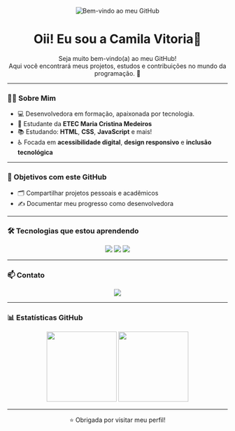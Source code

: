 <!-- Banner -->
<p align="center">
  <img src="https://github.com/user-attachments/assets/2c4b6ee4-25ab-4ab5-a5fa-299afd720e06" alt="Bem-vindo ao meu GitHub" />
</p>

<h1 align="center">Oii! Eu sou a Camila Vitoria🤍</h1>

<p align="center">
  Seja muito bem-vindo(a) ao meu GitHub!<br>
  Aqui você encontrará meus projetos, estudos e contribuições no mundo da programação. 🚀
</p>

---

### 💁‍♀️ Sobre Mim

- 💻 Desenvolvedora em formação, apaixonada por tecnologia.
- 🌹 Estudante da **ETEC Maria Cristina Medeiros**
- 📚 Estudando: **HTML**, **CSS**, **JavaScript** e mais!
- ♿ Focada em **acessibilidade digital**, **design responsivo** e **inclusão tecnológica**

---

### 🎯 Objetivos com este GitHub

- 🗂️ Compartilhar projetos pessoais e acadêmicos
- ✍️ Documentar meu progresso como desenvolvedora

---

### 🛠️ Tecnologias que estou aprendendo

<p align="center">
  <img src="https://img.shields.io/badge/HTML5-e34c26?style=for-the-badge&logo=html5&logoColor=white" />
  <img src="https://img.shields.io/badge/CSS3-264de4?style=for-the-badge&logo=css3&logoColor=white" />
  <img src="https://img.shields.io/badge/JavaScript-f7df1e?style=for-the-badge&logo=javascript&logoColor=black" />

</p>

---

### 📫 Contato

<p align="center">
  <a href="mailto:projcamilavitoria@gmail.com">
    <img src="https://img.shields.io/badge/Email-projcamilavitoria@gmail.com-purple?style=for-the-badge&logo=gmail&logoColor=white" />
  </a>
</p>

---

### 📊 Estatísticas GitHub

<div align="center">
  <img height="160em" src="https://github-readme-stats.vercel.app/api?username=projCamilaVitoria&show_icons=true&theme=radical&include_all_commits=true&count_private=true"/>
  <img height="160em" src="https://github-readme-stats.vercel.app/api/top-langs/?username=projCamilaVitoria&layout=compact&langs_count=7&theme=rose_pine"/>
</div>

---

<p align="center">⭐️ Obrigada por visitar meu perfil!</p>
